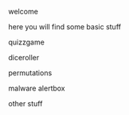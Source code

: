 welcome

here you will find some basic stuff

quizzgame

diceroller

permutations

malware alertbox

other stuff


